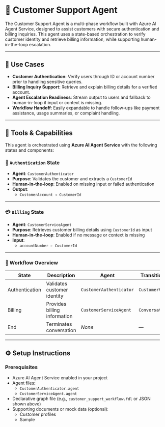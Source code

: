 # 💬 Customer Support Agent

The Customer Support Agent is a multi-phase workflow built with Azure AI Agent Service, designed to assist customers with secure authentication and billing inquiries. This agent uses a state-based orchestration to verify customer identity and retrieve billing information, while supporting human-in-the-loop escalation.

---

## 💼 Use Cases

- **Customer Authentication**: Verify users through ID or account number prior to handling sensitive queries.
- **Billing Inquiry Support**: Retrieve and explain billing details for a verified account.
- **Agent Escalation Readiness**: Stream output to users and fallback to human-in-loop if input or context is missing.
- **Workflow Handoff**: Easily expandable to handle follow-ups like payment assistance, usage summaries, or complaint handling.

---

## 🧩 Tools & Capabilities

This agent is orchestrated using **Azure AI Agent Service** with the following states and components:

### 🔐 `Authentication` State

- **Agent**: `CustomerAuthenticator`  
- **Purpose**: Validates the customer and extracts a `CustomerId`
- **Human-in-the-loop**: Enabled on missing input or failed authentication
- **Output**:  
  - `CustomerAccount → CustomerId`

---

### 💳 `Billing` State

- **Agent**: `CustomerServiceAgent`  
- **Purpose**: Retrieves customer billing details using `CustomerId` as input
- **Human-in-the-loop**: Enabled if no message or context is missing
- **Input**:  
  - `accountNumber ← CustomerId`

---

### 🧭 Workflow Overview

| State            | Description                            | Agent                | Transition Event       |
|------------------|----------------------------------------|----------------------|------------------------|
| Authentication   | Validates customer identity            | `CustomerAuthenticator` | `CustomerValidated`    |
| Billing          | Provides billing information           | `CustomerServiceAgent`   | `ConversationEnd`      |
| End              | Terminates conversation                | *None*               | —                      |

---

## ⚙️ Setup Instructions

### Prerequisites

- Azure AI Agent Service enabled in your project
- Agent files:
  - `CustomerAuthenticator.agent`
  - `CustomerServiceAgent.agent`
- Declarative graph file (e.g., `customer_support_workflow.fdl` or JSON shown above)
- Supporting documents or mock data (optional):  
  - Customer profiles  
  - Sample
